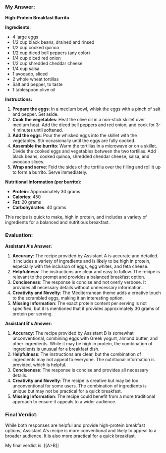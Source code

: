 
### My Answer:

**High-Protein Breakfast Burrito**

**Ingredients:**
- 4 large eggs
- 1/2 cup black beans, drained and rinsed
- 1/2 cup cooked quinoa
- 1/2 cup diced bell peppers (any color)
- 1/4 cup diced red onion
- 1/2 cup shredded cheddar cheese
- 1/4 cup salsa
- 1 avocado, sliced
- 2 whole wheat tortillas
- Salt and pepper, to taste
- 1 tablespoon olive oil

**Instructions:**

1. **Prepare the eggs**: In a medium bowl, whisk the eggs with a pinch of salt and pepper. Set aside.
2. **Cook the vegetables**: Heat the olive oil in a non-stick skillet over medium heat. Add the diced bell peppers and red onion, and cook for 3-4 minutes until softened.
3. **Add the eggs**: Pour the whisked eggs into the skillet with the vegetables. Stir occasionally until the eggs are fully cooked.
4. **Assemble the burrito**: Warm the tortillas in a microwave or on a skillet. Divide the cooked eggs and vegetables between the two tortillas. Add black beans, cooked quinoa, shredded cheddar cheese, salsa, and avocado slices.
5. **Wrap and serve**: Fold the sides of the tortilla over the filling and roll it up to form a burrito. Serve immediately.

**Nutritional Information (per burrito):**
- **Protein**: Approximately 30 grams
- **Calories**: 450
- **Fat**: 20 grams
- **Carbohydrates**: 40 grams

This recipe is quick to make, high in protein, and includes a variety of ingredients for a balanced and nutritious breakfast.

### Evaluation:

**Assistant A's Answer:**

1. **Accuracy**: The recipe provided by Assistant A is accurate and detailed. It includes a variety of ingredients and is likely to be high in protein, especially with the inclusion of eggs, egg whites, and feta cheese.
2. **Helpfulness**: The instructions are clear and easy to follow. The recipe is relevant to the prompt and provides a balanced breakfast option.
3. **Conciseness**: The response is concise and not overly verbose. It provides all necessary details without unnecessary information.
4. **Creativity and Novelty**: The Mediterranean theme adds a creative touch to the scrambled eggs, making it an interesting option.
5. **Missing Information**: The exact protein content per serving is not specified, but it is mentioned that it provides approximately 30 grams of protein per serving.

**Assistant B's Answer:**

1. **Accuracy**: The recipe provided by Assistant B is somewhat unconventional, combining eggs with Greek yogurt, almond butter, and other ingredients. While it may be high in protein, the combination of ingredients is unusual for a breakfast dish.
2. **Helpfulness**: The instructions are clear, but the combination of ingredients may not appeal to everyone. The nutritional information is provided, which is helpful.
3. **Conciseness**: The response is concise and provides all necessary details.
4. **Creativity and Novelty**: The recipe is creative but may be too unconventional for some users. The combination of ingredients is unique but may not be practical for a quick breakfast.
5. **Missing Information**: The recipe could benefit from a more traditional approach to ensure it appeals to a wider audience.

### Final Verdict:

While both responses are helpful and provide high-protein breakfast options, Assistant A's recipe is more conventional and likely to appeal to a broader audience. It is also more practical for a quick breakfast.

My final verdict is: [[A>B]]